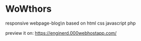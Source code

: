 # WoWthors
responsive webpage-blog\n
based on html css javascript php

preview it on:
https://enginerd.000webhostapp.com/
